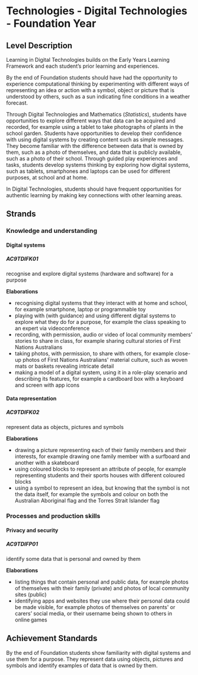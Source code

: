 # Technologies - Digital Technologies - Foundation Year

## Level Description

Learning in Digital Technologies builds on the Early Years Learning Framework and each student’s prior learning and experiences.

By the end of Foundation students should have had the opportunity to experience computational thinking by experimenting with different ways of representing an idea or action with a symbol, object or picture that is understood by others, such as a sun indicating fine conditions in a weather forecast.

Through Digital Technologies and Mathematics (_Statistics_), students have opportunities to explore different ways that data can be acquired and recorded, for example using a tablet to take photographs of plants in the school garden. Students have opportunities to develop their confidence with using digital systems by creating content such as simple messages. They become familiar with the difference between data that is owned by them, such as a photo of themselves, and data that is publicly available, such as a photo of their school. Through guided play experiences and tasks, students develop systems thinking by exploring how digital systems, such as tablets, smartphones and laptops can be used for different purposes, at school and at home.

In Digital Technologies, students should have frequent opportunities for authentic learning by making key connections with other learning areas.

## Strands

### Knowledge and understanding

#### Digital systems

##### AC9TDIFK01

recognise and explore digital systems (hardware and software) for a purpose

**Elaborations**
*  recognising digital systems that they interact with at home and school, for example smartphone, laptop or programmable toy
*  playing with (with guidance) and using different digital systems to explore what they do for a purpose, for example the class speaking to an expert via videoconference
*  recording, with permission, audio or video of local community members' stories to share in class, for example sharing cultural stories of First Nations Australians
*  taking photos, with permission, to share with others, for example close-up photos of First Nations Australians' material culture, such as woven mats or baskets revealing intricate detail
*  making a model of a digital system, using it in a role-play scenario and describing its features, for example a cardboard box with a keyboard and screen with app icons

#### Data representation

##### AC9TDIFK02

represent data as objects, pictures and symbols

**Elaborations**
*  drawing a picture representing each of their family members and their interests, for example drawing one family member with a surfboard and another with a skateboard
*  using coloured blocks to represent an attribute of people, for example representing students and their sports houses with different coloured blocks
*  using a symbol to represent an idea, but knowing that the symbol is not the data itself, for example the symbols and colour on both the Australian Aboriginal flag and the Torres Strait Islander flag

### Processes and production skills

#### Privacy and security

##### AC9TDIFP01

identify some data that is personal and owned by them

**Elaborations**
*  listing things that contain personal and public data, for example photos of themselves with their family (private) and photos of local community sites (public)
*  identifying apps and websites they use where their personal data could be made visible, for example photos of themselves on parents' or carers’ social media, or their username being shown to others in online games

## Achievement Standards

By the end of Foundation students show familiarity with digital systems and use them for a purpose. They represent data using objects, pictures and symbols and identify examples of data that is owned by them.


